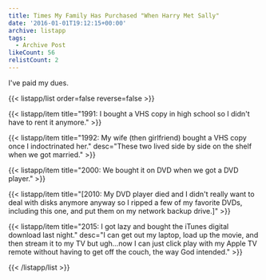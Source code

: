```yaml
---
title: Times My Family Has Purchased "When Harry Met Sally"
date: '2016-01-01T19:12:15+00:00'
archive: listapp
tags: 
  - Archive Post
likeCount: 56
relistCount: 2
---
```


I've paid my dues.

<!--more-->

{{< listapp/list order=false reverse=false >}}

   {{< listapp/item title="1991: I bought a VHS copy in high school so I didn't have to rent it anymore." >}}

   {{< listapp/item title="1992: My wife (then girlfriend) bought a VHS copy once I indoctrinated her."
      desc="These two lived side by side on the shelf when we got married." >}}

   {{< listapp/item title="2000: We bought it on DVD when we got a DVD player." >}}

   {{< listapp/item title="[2010: My DVD player died and I didn't really want to deal with disks anymore anyway so I ripped a few of my favorite DVDs, including this one, and put them on my network backup drive.]" >}}

   {{< listapp/item title="2015: I got lazy and bought the iTunes digital download last night."
      desc="I can get out my laptop, load up the movie, and then stream it to my TV but ugh...now I can just click play with my Apple TV remote without having to get off the couch, the way God intended." >}}

{{< /listapp/list >}}
